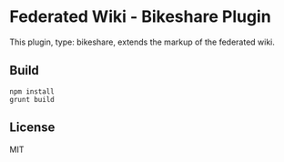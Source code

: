 # Federated Wiki - Bikeshare Plugin

This plugin, type: bikeshare, extends the markup of the federated wiki.

## Build

    npm install
    grunt build

## License

MIT

